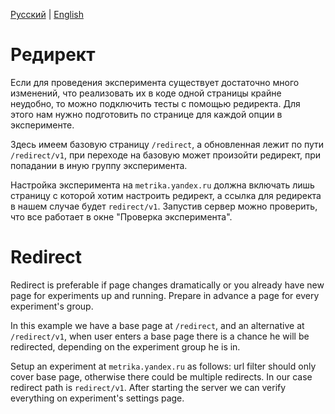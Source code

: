 [Русский](#редирект) | [English](#redirect)

# Редирект
Если для проведения эксперимента существует достаточно много изменений, что реализовать их в коде одной страницы крайне неудобно, то можно подключить тесты с помощью редиректа. Для этого нам нужно подготовить по странице для каждой опции в эксперименте.

Здесь имеем базовую страницу `/redirect`, а обновленная лежит по пути `/redirect/v1`, при переходе на базовую может произойти редирект, при попадании в иную группу эксперимента.

Настройка эксперимента на `metrika.yandex.ru` должна включать лишь страницу с которой хотим настроить редирект, а ссылка для редиректа в нашем случае будет `redirect/v1`. Запустив сервер можно проверить, что все работает в окне "Проверка эксперимента".

# Redirect
Redirect is preferable if page changes dramatically or you already have new page for experiments up and running. Prepare in advance a page for every experiment's group.

In this example we have a base page at `/redirect`, and an alternative at `/redirect/v1`, when user enters a base page there is a chance he will be redirected, depending on the experiment group he is in.

Setup an experiment at `metrika.yandex.ru` as follows: url filter should only cover base page, otherwise there could be multiple redirects. In our case redirect path is `redirect/v1`. After starting the server we can verify everything on experiment's settings page.
